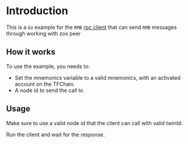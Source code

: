 # Introduction

This is a `Go` example for the `RMB` [rpc client](https://github.com/threefoldtech/tfgrid-sdk-go/blob/development/rmb-sdk-go/peer/rpc.go) that can send `RMB` messages through working with zos peer

## How it works

To use the example, you needs to:

-   Set the mnemonics variable to a valid mnemonics, with an activated account on the TFChain.
-   A node id to send the call to

## Usage

Make sure to use a valid node id that the client can call with valid twinId.

Run the client and wait for the response.

